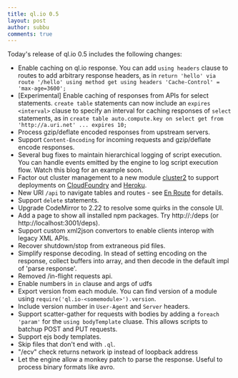 ```yaml
---
title: ql.io 0.5
layout: post
author: subbu
comments: true
---
```


Today's release of ql.io 0.5 includes the following changes:

<!-- more -->

* Enable caching on ql.io response. You can add `using headers` clause to routes to add arbitrary
  response headers, as in
  `return 'hello' via route '/hello' using method get using headers 'Cache-Control' = 'max-age=3600';`
* [Experimental] Enable caching of responses from APIs for select statements. `create table`
  statements can now include an `expires <interval>` clause to specify an interval for caching
  responses of `select` statements, as in `create table auto.compute.key on select get from 'http://a.uri.net' ... expires 10;`
* Process gzip/deflate encoded responses from upstream servers.
* Support `Content-Encoding` for incoming requests and gzip/deflate encode responses.
* Several bug fixes to maintain hierarchical logging of script execution. You can handle events
  emitted by the engine to log script execution flow. Watch this blog for an example soon.
* Factor out cluster management to a new module [cluster2](https://github.com/ql-io/cluster2) to
  support deployments on [CloudFoundry](https://github.com/ql-io/ql.io-cloudfoundry) and
  [Heroku](https://github.com/mulder/ql.io-heroku).
* New URI `/api` to navigate tables and routes - see
  [En Route](http://ql-io.github.com/2012/03/12/en-route.html) for details.
* Support `delete` statements.
* Upgrade CodeMirror to 2.22 to resolve some quirks in the console UI.
* Add a page to show all installed npm packages. Try http://<host>:<monport>/deps
  (or http://localhost:3001/deps).
* Support custom xml2json convertors to enable clients interop with legacy XML APIs.
* Recover shutdown/stop from extraneous pid files.
* Simplify response decoding. In stead of setting encoding on the response, collect buffers into
  array, and then decode in the default impl of 'parse response'.
* Removed /in-flight requests api.
* Enable numbers in `in` clause and args of udfs
* Export version from each module. You can find version of a module using
  `require('ql.io-<somemodule>').version`.
* Include version number in `User-Agent` and `Server` headers.
* Support scatter-gather for requests with bodies by adding a `foreach 'param'` for the
  `using bodyTemplate` cluase. This allows scripts to batchup POST and PUT requests.
* Support ejs body templates.
* Skip files that don't end with `.ql`.
* "/ecv" check returns network ip instead of loopback address
* Let the engine allow a monkey patch to parse the response. Useful to process binary formats like avro.
